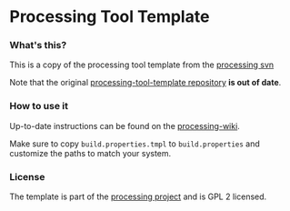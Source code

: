 Processing Tool Template
========================

### What's this?

This is a copy of the processing tool template from the [processing svn](http://processing.googlecode.com)

Note that the original [processing-tool-template repository](http://code.google.com/p/processing-tool-template/) **is out of date**.


### How to use it

Up-to-date instructions can be found on the [processing-wiki](http://code.google.com/p/processing/wiki/ToolTemplate).

Make sure to copy `build.properties.tmpl` to `build.properties` and customize the paths to match your system.

### License

The template is part of the [processing project](http://processing.org) and is GPL 2 licensed.

